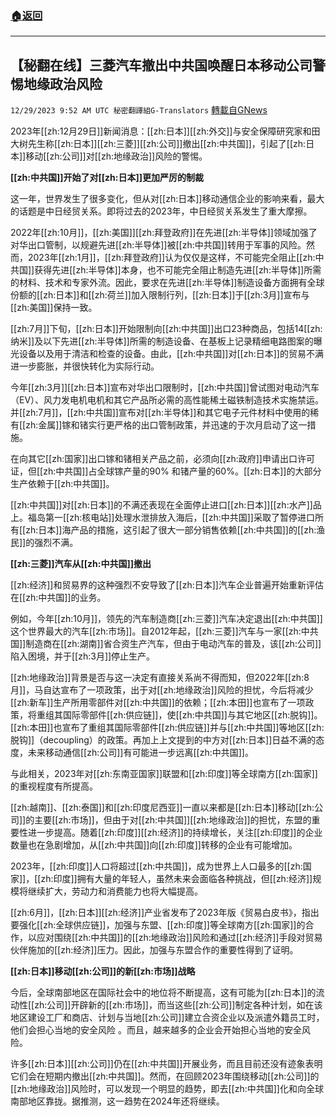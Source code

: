 ###  [:house:返回](README.md)
---


## 【秘翻在线】三菱汽车撤出中共国唤醒日本移动公司警惕地缘政治风险
`12/29/2023 9:52 AM UTC 秘密翻譯組G-Translators` [轉載自GNews](https://gnews.org/articles/2163893)

2023年[[zh:12月29日]]新闻消息：[[zh:日本]][[zh:外交]]与安全保障研究家和田大树先生称[[zh:日本]][[zh:三菱]][[zh:公司]]撤出[[zh:中共国]]，引起了[[zh:日本]]移动[[zh:公司]]对[[zh:地缘政治]]风险的警惕。

**[[zh:中共国]]开始了对[[zh:日本]]更加严厉的制裁**

这一年，世界发生了很多变化，但从对[[zh:日本]]移动通信企业的影响来看，最大的话题是中日经贸关系。即将过去的2023年，中日经贸关系发生了重大摩擦。

2022年[[zh:10月]]，[[zh:美国]][[zh:拜登政府]]在先进[[zh:半导体]]领域加强了对华出口管制，以规避先进[[zh:半导体]]被[[zh:中共国]]转用于军事的风险。然而，2023年[[zh:1月]]，[[zh:拜登政府]]认为仅仅是这样，不可能完全阻止[[zh:中共国]]获得先进[[zh:半导体]]本身，也不可能完全阻止制造先进[[zh:半导体]]所需的材料、技术和专家外流。因此，要求在先进[[zh:半导体]]制造设备方面拥有全球份额的[[zh:日本]]和[[zh:荷兰]]加入限制行列，[[zh:日本]]于[[zh:3月]]宣布与[[zh:美国]]保持一致。

[[zh:7月]]下旬，[[zh:日本]]开始限制向[[zh:中共国]]出口23种商品，包括14[[zh:纳米]]及以下先进[[zh:半导体]]所需的制造设备、在基板上记录精细电路图案的曝光设备以及用于清洁和检查的设备。由此，[[zh:中共国]]对[[zh:日本]]的贸易不满进一步膨胀，并很快转化为实际行动。

今年[[zh:3月]][[zh:日本]]宣布对华出口限制时，[[zh:中共国]]曾试图对电动汽车（EV）、风力发电机电机和其它产品所必需的高性能稀土磁铁制造技术实施禁运。并[[zh:7月]]，[[zh:中共国]]宣布对[[zh:半导体]]和其它电子元件材料中使用的稀有[[zh:金属]]镓和锗实行更严格的出口管制政策，并迅速的于次月启动了这一措施。

在向其它[[zh:国家]]出口镓和锗相关产品之前，必须向[[zh:政府]]申请出口许可证，但[[zh:中共国]]占全球镓产量的90% 和锗产量的60%。[[zh:日本]]的大部分生产依赖于[[zh:中共国]]。

[[zh:中共国]]对[[zh:日本]]的不满还表现在全面停止进口[[zh:日本]][[zh:水产]]品上。福岛第一[[zh:核电站]]处理水泄排放入海后，[[zh:中共国]]采取了暂停进口所有[[zh:日本]]海产品的措施，这引起了很大一部分销售依赖[[zh:中共国]]的[[zh:渔民]]的强烈不满。

**[[zh:三菱]]汽车从[[zh:中共国]]撤出**

[[zh:经济]]和贸易界的这种强烈不安导致了[[zh:日本]]汽车企业普遍开始重新评估在[[zh:中共国]]的业务。

例如，今年[[zh:10月]]，领先的汽车制造商[[zh:三菱]]汽车决定退出[[zh:中共国]]这个世界最大的汽车[[zh:市场]]。自2012年起，[[zh:三菱]]汽车与一家[[zh:中共国]]制造商在[[zh:湖南]]省合资生产汽车，但由于电动汽车的普及，该[[zh:公司]]陷入困境，并于[[zh:3月]]停止生产。

[[zh:地缘政治]]背景是否与这一决定有直接关系尚不得而知，但2022年[[zh:8月]]，马自达宣布了一项政策，出于对[[zh:地缘政治]]风险的担忧，今后将减少[[zh:新车]]生产所用零部件对[[zh:中共国]]的依赖；[[zh:本田]]也宣布了一项政策，将重组其国际零部件[[zh:供应链]]，使[[zh:中共国]]与其它地区[[zh:脱钩]]。[[zh:本田]]也宣布了重组其国际零部件[[zh:供应链]]并与[[zh:中共国]]等地区[[zh:脱钩]]（decoupling）的政策。再加上上文提到的中方对[[zh:日本]]日益不满的态度，未来移动通信[[zh:公司]]有可能进一步远离[[zh:中共国]]。

与此相关，2023年对[[zh:东南亚国家]]联盟和[[zh:印度]]等全球南方[[zh:国家]]的重视程度有所提高。

[[zh:越南]]、[[zh:泰国]]和[[zh:印度尼西亚]]一直以来都是[[zh:日本]]移动[[zh:公司]]的主要[[zh:市场]]，但由于对[[zh:中共国]][[zh:地缘政治]]的担忧，东盟的重要性进一步提高。随着[[zh:印度]][[zh:经济]]的持续增长，关注[[zh:印度]]的企业数量也在急剧增加，从[[zh:中共国]]向[[zh:印度]]转移的企业有可能增加。

2023年，[[zh:印度]]人口将超过[[zh:中共国]]，成为世界上人口最多的[[zh:国家]]，[[zh:印度]]拥有大量的年轻人，虽然未来会面临各种挑战，但[[zh:经济]]规模将继续扩大，劳动力和消费能力也将大幅提高。

[[zh:6月]]，[[zh:日本]][[zh:经济]]产业省发布了2023年版《贸易白皮书》，指出要强化[[zh:全球供应链]]，加强与东盟、[[zh:印度]]等全球南方[[zh:国家]]的合作，以应对围绕[[zh:中共国]]的[[zh:地缘政治]]风险和通过[[zh:经济]]手段对贸易伙伴施加的[[zh:经济]]压力。因此，加强与东盟合作的重要性得到了证明。

**[[zh:日本]]移动[[zh:公司]]的新[[zh:市场]]战略**

今后，全球南部地区在国际社会中的地位将不断提高，这有可能为[[zh:日本]]的流动性[[zh:公司]]开辟新的[[zh:市场]]，而当这些[[zh:公司]]制定各种计划，如在该地区建设工厂和商店、计划与当地[[zh:公司]]建立合资企业以及派遣外籍员工时，他们会担心当地的安全风险 。而且，越来越多的企业会开始担心当地的安全风险。

许多[[zh:日本]][[zh:公司]]仍在[[zh:中共国]]开展业务，而且目前还没有迹象表明它们会在短期内撤出[[zh:中共国]]。然而，在回顾2023年围绕移动[[zh:公司]]的[[zh:地缘政治]]风险时，可以发现一个明显的趋势，即去[[zh:中共国]]化和向全球南部地区靠拢。据推测，这一趋势在2024年还将继续。
